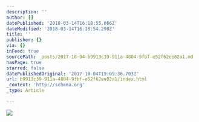 ```yaml
---
description: ''
author: []
datePublished: '2018-03-14T16:18:55.066Z'
dateModified: '2018-03-14T16:18:54.290Z'
title: ''
publisher: {}
via: {}
inFeed: true
sourcePath: _posts/2017-10-04-b9913c39-911a-4804-9fbf-e52f62ee82a1.md
hasPage: true
starred: false
datePublishedOriginal: '2017-10-04T19:09:36.703Z'
url: b9913c39-911a-4804-9fbf-e52f62ee82a1/index.html
_context: 'http://schema.org'
_type: Article

---
```

![](https://the-grid-user-content.s3-us-west-2.amazonaws.com/0510c782-81b0-4c8b-a459-d8ee11ed7207.jpg)
